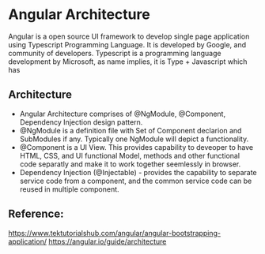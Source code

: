 # Angular Architecture 

Angular is a open source UI framework to develop single page application using Typescript Programming Language. It is developed by Google, and community of developers. Typescript is a programming language development by Microsoft, as name implies, it is Type + Javascript which has  

## Architecture
* Angular Architecture comprises of @NgModule, @Component, Dependency Injection design pattern.
* @NgModule is a definition file with Set of Component declarion and SubModules if any. Typically one NgModule will depict a functionality.
* @Component is a UI View. This provides capability to deveoper to have HTML, CSS, and UI functional Model, methods and other functional code separatly and make it to work together seemlessly in browser.
* Dependency Injection (@Injectable) - provides the capability to separate service code from a component, and the common service code can be reused in multiple component.


## Reference: 
https://www.tektutorialshub.com/angular/angular-bootstrapping-application/
https://angular.io/guide/architecture
